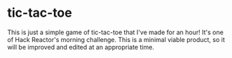 # tic-tac-toe

This is just a simple game of tic-tac-toe that I've made for an hour! It's one of Hack Reactor's morning challenge. This is a minimal viable product, so it will be improved and edited at an appropriate time. 

